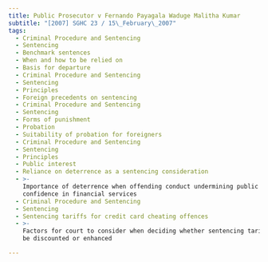 ```yaml
---
title: Public Prosecutor v Fernando Payagala Waduge Malitha Kumar
subtitle: "[2007] SGHC 23 / 15\_February\_2007"
tags:
  - Criminal Procedure and Sentencing
  - Sentencing
  - Benchmark sentences
  - When and how to be relied on
  - Basis for departure
  - Criminal Procedure and Sentencing
  - Sentencing
  - Principles
  - Foreign precedents on sentencing
  - Criminal Procedure and Sentencing
  - Sentencing
  - Forms of punishment
  - Probation
  - Suitability of probation for foreigners
  - Criminal Procedure and Sentencing
  - Sentencing
  - Principles
  - Public interest
  - Reliance on deterrence as a sentencing consideration
  - >-
    Importance of deterrence when offending conduct undermining public
    confidence in financial services
  - Criminal Procedure and Sentencing
  - Sentencing
  - Sentencing tariffs for credit card cheating offences
  - >-
    Factors for court to consider when deciding whether sentencing tariff should
    be discounted or enhanced

---
```


